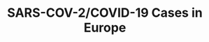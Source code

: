 ---
title: SARS-COV-2/COVID-19 Cases in Europe
herb_id: covid19_eu_data
contributors:
- github: covid19-eu-zh
  name: covid19-eu-zh
data:
- description: Records of SARS-COV-2 Cases in Germany
  fields:
  - description: alpha 2 code of the country
    name: country
  - description: State of Germany in German
    name: state
  - description: number of cases by the specified datetime
    name: cases
  - description: datetime of the record
    name: datetime
  format: csv
  name: SARS-COV-2/COVID-19 Cases in Germany in csv format
  path: dataset/covid-19-de.csv
  size: null
  updated_at: ''
- description: Records of SARS-COV-2/COVID-19 Cases in Austria
  fields:
  - description: alpha 2 code of the country
    name: country
  - description: State of Austria
    name: state
  - description: number of cases by the specified datetime
    name: cases
  - description: recovered patients. started tracking on 2020-03-13
    name: recovered
  - description: number of deaths. started tracking on 2020-03-13
    name: deaths
  - description: datetime of the record
    name: datetime
  format: csv
  name: SARS-COV-2/COVID-19 Cases in AT in csv format
  path: dataset/covid-19-at.csv
  size: null
  updated_at: ''
- description: Records of SARS-COV-2/COVID-19 Cases in Netherland
  fields:
  - description: alpha 2 code of the country
    name: country
  - description: city in Netherland
    name: city
  - description: number of cases by the specified datetime
    name: cases
  - description: population of the city
    name: population
  - description: number of cases per 100k population by the specified datetime
    name: cases/100k pop.
  - description: date of the record update on the volksgezondheidenzorg website, only
      the date matters
    name: datetime
  format: csv
  name: SARS-COV-2/COVID-19 Cases in NL in csv format
  path: dataset/covid-19-nl.csv
  size: null
  updated_at: ''
- description: Records of SARS-COV-2/COVID-19 Cases in England
  fields:
  - description: alpha 2 code of the country
    name: country
  - description: local authorities in England, city, town, borough, etc.
    name: authority
  - description: number of cases by the specified datetime
    name: cases
  - description: datetime of the record update on the website
    name: datetime
  format: csv
  name: SARS-COV-2/COVID-19 Cases in England in csv format
  path: dataset/covid-19-england.csv
  size: null
  updated_at: ''
- description: Records of SARS-COV-2/COVID-19 Cases in Scotland
  fields:
  - description: alpha 2 code of the country
    name: country
  - description: local authorities in England, city, town, borough, etc.
    name: authority
  - description: number of cases by the specified datetime
    name: cases
  - description: datetime of the record update on the website
    name: datetime
  format: csv
  name: SARS-COV-2/COVID-19 Cases in Scotland in csv format
  path: dataset/covid-19-scotland.csv
  size: null
  updated_at: ''
- description: Records of SARS-COV-2/COVID-19 Cases in Sweden
  fields:
  - description: alpha 2 code of the country
    name: country
  - description: local authorities in England, city, town, borough, etc.
    name: authority
  - description: number of cases by the specified datetime
    name: cases
  - description: number of cases per 100k population by the specified datetime
    name: cases/100k pop.
  - description: percent of cases by the specified datetime
    name: percent
  - description: datetime of the record update on the website
    name: datetime
  format: csv
  name: SARS-COV-2/COVID-19 Cases in SE in csv format
  path: dataset/covid-19-se.csv
  size: null
  updated_at: ''
- description: Records of SARS-COV-2/COVID-19 Cases in FR
  fields:
  - description: alpha 2 code of the country
    name: country
  - description: local provinces or oversea authorities in France, Oversea and Metropolis
      are also added as conditional sum
    name: authority
  - description: number of cases by the specified datetime
    name: cases
  - description: datetime of the record update on the website
    name: datetime
  format: csv
  name: SARS-COV-2/COVID-19 Cases in FR in csv format
  path: dataset/covid-19-fr.csv
  size: null
  updated_at: ''
- description: Records of SARS-COV-2/COVID-19 Cases in PL
  fields:
  - description: alpha 2 code of the country
    name: country
  - description: provinces in PL or sum as the total
    name: province
  - description: number of cases by the specified datetime
    name: cases
  - description: number of deaths by the specified datetime
    name: deaths
  - description: datetime of the record update on the website
    name: datetime
  format: csv
  name: SARS-COV-2/COVID-19 Cases in PL in csv format
  path: dataset/covid-19-pl.csv
  size: null
  updated_at: ''
- description: Records of SARS-COV-2/COVID-19 Cases in CZ
  fields:
  - description: alpha 2 code of the country
    name: country
  - description: regions in CZ or sum as the total
    name: authority
  - description: number of cases by the specified datetime
    name: cases
  - description: datetime of the record update on the website
    name: datetime
  format: csv
  name: SARS-COV-2/COVID-19 Cases in CZ in csv format
  path: dataset/covid-19-cz.csv
  size: null
  updated_at: ''
- description: Records of SARS-COV-2/COVID-19 Cases in EU from ECDC
  fields:
  - description: alpha 2 code of the country
    name: country
  - description: number of cases by the specified datetime
    name: cases
  - description: number of deaths by the specified datetime
    name: deaths
  - description: datetime of the record update on the website
    name: datetime
  format: csv
  name: SARS-COV-2/COVID-19 Cases From ECDC
  path: dataset/covid-19-ecdc.csv
  size: null
  updated_at: ''
- description: Records of SARS-COV-2/COVID-19 Cases in IT
  fields:
  - description: alpha 2 code of the country (IT)
    name: country
  - description: regions in IT, corresponds to NUTS 2
    missing:
    - description: unassigned indicates the cases are not allocated to the provinces
      value: unassigned
    name: region
  - description: provinces in IT, corresponds to NUTS 3
    missing:
    - description: Missing value means the cases are for higher levels, most like
        to be sum of all cases in the country
      value: ''
    name: province
  - description: number of cases by the specified datetime
    name: cases
  - description: datetime of the record update on the website
    name: datetime
  format: csv
  name: SARS-COV-2/COVID-19 Cases in IT
  path: dataset/covid-19-it.csv
  size: null
  updated_at: ''
description: SARS-COV-2/COVID-19 Cases in Europe by Country, State, and Date
name: SARS-COV-2/COVID-19 Cases in Europe
references:
- link: https://www.rki.de/DE/Content/InfAZ/N/Neuartiges_Coronavirus/Fallzahlen.html
  name: 'SARS-CoV-2: Fallzahlen in Deutschland, China und weltweit'
- link: https://www.sozialministerium.at/Themen/Gesundheit/Uebertragbare-Krankheiten/Infektionskrankheiten-A-Z/Neuartiges-Coronavirus.html
  name: Neuartiges Coronavirus (COVID-19)
- link: https://www.volksgezondheidenzorg.info/onderwerp/infectieziekten/regionaal-internationaal/coronavirus-covid-19#node-coronavirus-covid-19-meldingen
  name: volksgezondheidenzorg.info in NL
- link: https://www.gov.uk/government/publications/coronavirus-covid-19-number-of-cases-in-england/coronavirus-covid-19-number-of-cases-in-england
  name: Public Health England
- link: https://www.gov.pl/web/koronawirus/wykaz-zarazen-koronawirusem-sars-cov-2
  name: Serwis Rzeczypospolitej Polskiej
- link: https://onemocneni-aktualne.mzcr.cz/covid-19
  name: "P\u0159ehled situace v \u010CR: COVID-19 - CZ"
- link: https://www.ecdc.europa.eu/en/cases-2019-ncov-eueea
  name: Situation update for the EU/EEA and the UK, as of 19 March 2020
- link: https://github.com/pcm-dpc/COVID-19
  name: pcm-dpc/COVID-19 on GitHub
repository: covid19-eu-zh/covid19-eu-data
tags:
- Health

---